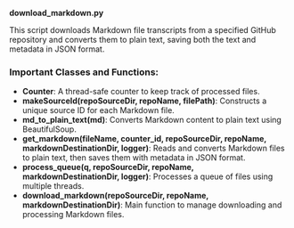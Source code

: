 **download_markdown.py**

This script downloads Markdown file transcripts from a specified GitHub repository and converts them to plain text, saving both the text and metadata in JSON format.

### Important Classes and Functions:
- **Counter**: A thread-safe counter to keep track of processed files.
- **makeSourceId(repoSourceDir, repoName, filePath)**: Constructs a unique source ID for each Markdown file.
- **md_to_plain_text(md)**: Converts Markdown content to plain text using BeautifulSoup.
- **get_markdown(fileName, counter_id, repoSourceDir, repoName, markdownDestinationDir, logger)**: Reads and converts Markdown files to plain text, then saves them with metadata in JSON format.
- **process_queue(q, repoSourceDir, repoName, markdownDestinationDir, logger)**: Processes a queue of files using multiple threads.
- **download_markdown(repoSourceDir, repoName, markdownDestinationDir)**: Main function to manage downloading and processing Markdown files.

